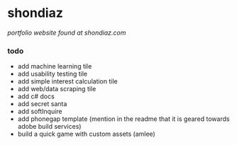# shondiaz
_portfolio website found at shondiaz.com_

### todo
- add machine learning tile
- add usability testing tile
- add simple interest calculation tile
- add web/data scraping tile
- add c# docs
- add secret santa
- add softInquire
- add phonegap template (mention in the readme that it is geared towards adobe build services)
- build a quick game with custom assets (amlee)